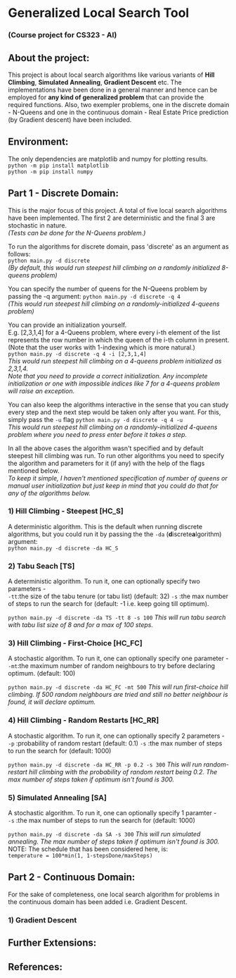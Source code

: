 # Generalized Local Search Tool
### (Course project for CS323 - AI)

## About the project:
This project is about local search algorithms like various variants of **Hill Climbing**, **Simulated Annealing**, **Gradient Descent** etc. The implementations have been done in a general manner and hence can be employed for **any kind of generalized problem** that can provide the required functions. Also, two exempler problems, one in the discrete domain - N-Queens and one in the continuous domain - Real Estate Price prediction (by Gradient descent) have been included.

## Environment:
The only dependencies are matplotlib and numpy for plotting results.  
`python -m pip install matplotlib`  
`python -m pip install numpy`

## Part 1 - Discrete Domain:
This is the major focus of this project. A total of five local search algorithms have been implemented. The first 2 are deterministic and the final 3 are stochastic in nature.  
_(Tests can be done for the N-Queens problem.)_  

To run the algorithms for discrete domain, pass 'discrete' as an argument as follows:  
`python main.py -d discrete`  
_(By default, this would run steepest hill climbing on a randomly initialized 8-queens problem)_  

You can specify the number of queens for the N-Queens problem by passing the -q argument:
`python main.py -d discrete -q 4`  
_(This would run steepest hill climbing on a randomly-initialized 4-queens problem)_  

You can provide an initialization yourself.  
E.g. [2,3,1,4] for a 4-Queens problem, where every i-th element of the list represents the row number in which the queen of the i-th column in present. (Note that the user works with 1-indexing which is more natural.)  
`python main.py -d discrete -q 4 -i [2,3,1,4]`  
_This would run steepest hill climbing on a 4-queens problem initialized as 2,3,1,4._  
_Note that you need to provide a correct initialization. Any incomplete initialization or one with impossible indices like 7 for a 4-queens problem will raise an exception._  

You can also keep the algorithms interactive in the sense that you can study every step and the next step would be taken only after you want. For this, simply pass the `-u` flag
`python main.py -d discrete -q 4 -u`  
_This would run steepest hill climbing on a randomly-initialized 4-queens problem where you need to press enter before it takes a step._

In all the above cases the algorithm wasn't specified and by default steepest hill climbing was run. To run other algorithms you need to specify the algorithm and parameters for it (if any) with the help of the flags mentioned below.  
_To keep it simple, I haven't mentioned specification of number of queens or manual user initialization but just keep in mind that you could do that for any of the algorithms below._  

### 1) Hill Climbing - Steepest [HC_S]
A deterministic algorithm. This is the default when running discrete algorithms, but you could run it by passing the the `-da` (**d**iscrete**a**lgorithm) argument:  
`python main.py -d discrete -da HC_S`  
### 2) Tabu Seach [TS]
A deterministic algorithm. To run it, one can optionally specify two parameters -  
`-tt`:the size of the tabu tenure (or tabu list) (default: 32)
`-s` :the max number of steps to run the search for (default: -1 i.e. keep going till optimum).  

`python main.py -d discrete -da TS -tt 8 -s 100`
_This will run tabu search with tabu list size of 8 and for a max of 100 steps._
### 3) Hill Climbing - First-Choice [HC_FC]
A stochastic algorithm. To run it, one can optionally specify one parameter -  
`-mt`:the maximum number of random neighbours to try before declaring optimum. (default: 100)  

`python main.py -d discrete -da HC_FC -mt 500`
_This will run first-choice hill climbing. If 500 random neighbours are tried and still no better neighbour is found, it will declare optimum._
### 4) Hill Climbing - Random Restarts [HC_RR]
A stochastic algorithm. To run it, one can optionally specify 2 parameters -  
`-p` :probability of random restart (default: 0.1)
`-s` :the max number of steps to run the search for (default: 1000)  

`python main.py -d discrete -da HC_RR -p 0.2 -s 300`
_This will run random-restart hill climbing with the probability of random restart being 0.2. The max number of steps taken if optimum isn't found is 300._
### 5) Simulated Annealing [SA]
A stochastic algorithm. To run it, one can optionally specify 1 paramter -  
`-s` :the max number of steps to run the search for (default: 1000)  

`python main.py -d discrete -da SA -s 300`
_This will run simulated annealing. The max number of steps taken if optimum isn't found is 300._
NOTE: The schedule that has been considered here, is:  
``temperature = 100*min(1, 1-stepsDone/maxSteps)``
## Part 2 - Continuous Domain:
For the sake of completeness, one local search algorithm for problems in the continuous domain has been added i.e. Gradient Descent.

### 1) Gradient Descent

## Further Extensions:


## References: